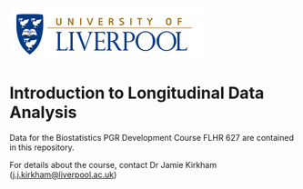 ![University of Liverpool](uol_logo.png)

# Introduction to Longitudinal Data Analysis

Data for the Biostatistics PGR Development Course FLHR 627 are contained in this repository.

For details about the course, contact Dr Jamie Kirkham (j.j.kirkham@liverpool.ac.uk)

